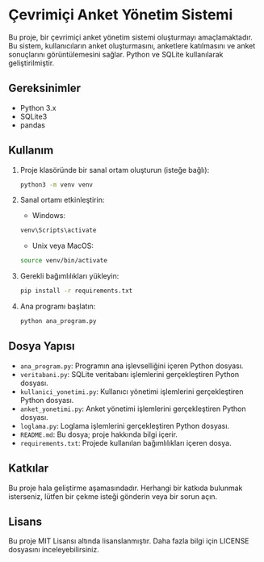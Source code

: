 # Çevrimiçi Anket Yönetim Sistemi

Bu proje, bir çevrimiçi anket yönetim sistemi oluşturmayı amaçlamaktadır. Bu sistem, kullanıcıların anket oluşturmasını, anketlere katılmasını ve anket sonuçlarını görüntülemesini sağlar. Python ve SQLite kullanılarak geliştirilmiştir.

## Gereksinimler

- Python 3.x
- SQLite3
- pandas

## Kullanım

1. Proje klasöründe bir sanal ortam oluşturun (isteğe bağlı):

    ```bash
    python3 -m venv venv
    ```

2. Sanal ortamı etkinleştirin:

    - Windows:

    ```bash
    venv\Scripts\activate
    ```

    - Unix veya MacOS:

    ```bash
    source venv/bin/activate
    ```

3. Gerekli bağımlılıkları yükleyin:

    ```bash
    pip install -r requirements.txt
    ```

4. Ana programı başlatın:

    ```bash
    python ana_program.py
    ```

## Dosya Yapısı

- `ana_program.py`: Programın ana işlevselliğini içeren Python dosyası.
- `veritabani.py`: SQLite veritabanı işlemlerini gerçekleştiren Python dosyası.
- `kullanici_yonetimi.py`: Kullanıcı yönetimi işlemlerini gerçekleştiren Python dosyası.
- `anket_yonetimi.py`: Anket yönetimi işlemlerini gerçekleştiren Python dosyası.
- `loglama.py`: Loglama işlemlerini gerçekleştiren Python dosyası.
- `README.md`: Bu dosya; proje hakkında bilgi içerir.
- `requirements.txt`: Projede kullanılan bağımlılıkları içeren dosya.

## Katkılar

Bu proje hala geliştirme aşamasındadır. Herhangi bir katkıda bulunmak isterseniz, lütfen bir çekme isteği gönderin veya bir sorun açın. 

## Lisans

Bu proje MIT Lisansı altında lisanslanmıştır. Daha fazla bilgi için LICENSE dosyasını inceleyebilirsiniz.
